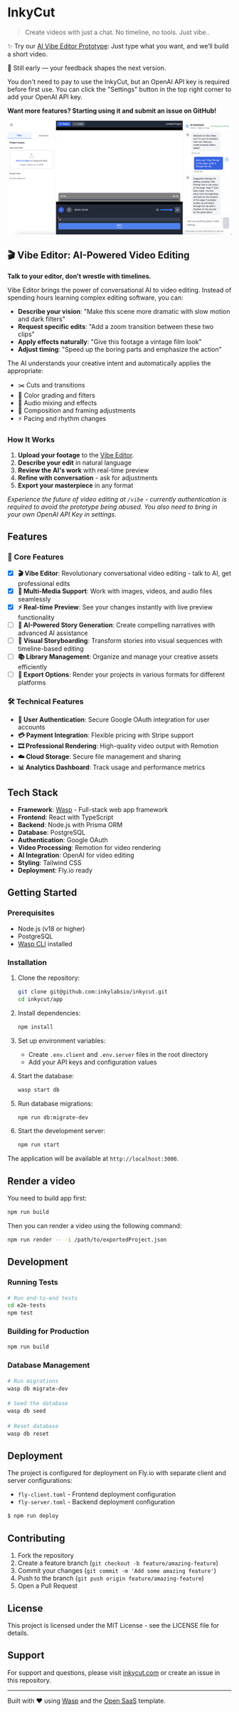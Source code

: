# InkyCut

> Create videos with just a chat. No timeline, no tools. Just vibe..

✨ Try our [AI Vibe Editor Prototype](https://inkycut.com): Just type what you want, and we’ll build a short video.

🚧 Still early — your feedback shapes the next version. 

You don't need to pay to use the InkyCut, but an OpenAI API key is required before first use. You can click the "Settings" button in the top right corner to add your OpenAI API key.

**Want more features? Starting using it and submit an issue on GitHub!**

![Screenshot](./app/public/editor-screenshot.png)

## 🎬 Vibe Editor: AI-Powered Video Editing

**Talk to your editor, don't wrestle with timelines.**

Vibe Editor brings the power of conversational AI to video editing. Instead of spending hours learning complex editing software, you can:

- **Describe your vision**: "Make this scene more dramatic with slow motion and dark filters"
- **Request specific edits**: "Add a zoom transition between these two clips"
- **Apply effects naturally**: "Give this footage a vintage film look"
- **Adjust timing**: "Speed up the boring parts and emphasize the action"

The AI understands your creative intent and automatically applies the appropriate:
- ✂️ Cuts and transitions
- 🎨 Color grading and filters
- 🎵 Audio mixing and effects
- 📐 Composition and framing adjustments
- ⚡ Pacing and rhythm changes

### How It Works

1. **Upload your footage** to the [Vibe Editor](https://inkycut.com/vibe).
2. **Describe your edit** in natural language
3. **Review the AI's work** with real-time preview
4. **Refine with conversation** - ask for adjustments
5. **Export your masterpiece** in any format

*Experience the future of video editing at `/vibe` - currently authentication is required to avoid the prototype being abused. You also need to bring in your own OpenAI API Key in settings.*

## Features

### 🚀 Core Features

- [x] **🎬 Vibe Editor**: Revolutionary conversational video editing - talk to AI, get professional edits
- [x] **🎥 Multi-Media Support**: Work with images, videos, and audio files seamlessly
- [x] **⚡ Real-time Preview**: See your changes instantly with live preview functionality
- [ ] **🤖 AI-Powered Story Generation**: Create compelling narratives with advanced AI assistance
- [ ] **📱 Visual Storyboarding**: Transform stories into visual sequences with timeline-based editing
- [ ] **📚 Library Management**: Organize and manage your creative assets efficiently
- [ ] **💾 Export Options**: Render your projects in various formats for different platforms

### 🛠️ Technical Features

- **🔐 User Authentication**: Secure Google OAuth integration for user accounts
- **💳 Payment Integration**: Flexible pricing with Stripe support
- **🎞️ Professional Rendering**: High-quality video output with Remotion
- **☁️ Cloud Storage**: Secure file management and sharing
- **📊 Analytics Dashboard**: Track usage and performance metrics

## Tech Stack

- **Framework**: [Wasp](https://wasp.sh) - Full-stack web app framework
- **Frontend**: React with TypeScript
- **Backend**: Node.js with Prisma ORM
- **Database**: PostgreSQL
- **Authentication**: Google OAuth
- **Video Processing**: Remotion for video rendering
- **AI Integration**: OpenAI for video editing
- **Styling**: Tailwind CSS
- **Deployment**: Fly.io ready

## Getting Started

### Prerequisites

- Node.js (v18 or higher)
- PostgreSQL
- [Wasp CLI](https://wasp.sh/docs/cli) installed

### Installation

1. Clone the repository:
   ```bash
   git clone git@github.com:inkylabsio/inkycut.git
   cd inkycut/app
   ```

2. Install dependencies:
   ```bash
   npm install
   ```

3. Set up environment variables:
   - Create `.env.client` and `.env.server` files in the root directory
   - Add your API keys and configuration values

4. Start the database:
   ```bash
   wasp start db
   ```

5. Run database migrations:
   ```bash
   npm run db:migrate-dev
   ```

6. Start the development server:
   ```bash
   npm run start
   ```

The application will be available at `http://localhost:3000`.

## Render a video

You need to build app first:

```bash
npm run build
```

Then you can render a video using the following command:

```bash
npm run render -- -i /path/to/exportedProject.json
```

## Development

### Running Tests

```bash
# Run end-to-end tests
cd e2e-tests
npm test
```

### Building for Production

```bash
npm run build
```

### Database Management

```bash
# Run migrations
wasp db migrate-dev

# Seed the database
wasp db seed

# Reset database
wasp db reset
```

## Deployment

The project is configured for deployment on Fly.io with separate client and server configurations:

- `fly-client.toml` - Frontend deployment configuration
- `fly-server.toml` - Backend deployment configuration

```bash
$ npm run deploy
```

## Contributing

1. Fork the repository
2. Create a feature branch (`git checkout -b feature/amazing-feature`)
3. Commit your changes (`git commit -m 'Add some amazing feature'`)
4. Push to the branch (`git push origin feature/amazing-feature`)
5. Open a Pull Request

## License

This project is licensed under the MIT License - see the LICENSE file for details.

## Support

For support and questions, please visit [inkycut.com](https://inkycut.com) or create an issue in this repository.

---

Built with ❤️ using [Wasp](https://wasp.sh) and the [Open SaaS](https://opensaas.sh) template.
